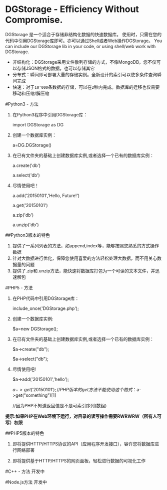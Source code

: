 # DGStorage - Efficiency Without Compromise.

DGStorage 是一个适合于存储非结构化数据的快速数据库。
使用时，只需在您的代码中引用DGStorage库即可。亦可以通过Shell或者Web操作DGStorage。
You can include our DGStorage lib in your code, or using shell/web work with DGStorage.
+ 非结构化：DGStorage采用文件散列存储的方式，不像MongoDB，您不仅可以存储JSON格式的数据，也可以存储其它
+ 分布式：瞬间即可部署大量的存储实例。全新设计的索引可以使多条件查询瞬间完成
+ 快速：对于<code>10'000</code>条数据的存储，可以在<code>2</code>秒内完成。数据库的迁移也仅需要移动和压缩/解压缩

#Python3 - 方法
1. 在Python3程序中引用DGStorage库：
    
    import DGStorage as DG
    
2. 创建一个数据库实例：
    
    a=DG.DGStorage()
    
3. 在已有文件夹的基础上创建数据库实例,或者选择一个已有的数据库实例：
    
    a.create('db')
    
    a.select('db')
    
4. 尽情使用吧！
    
    a.add('20150101','Hello, Future!')
    
    a.get('20150101')
    
    a.zip('db')
    
    a.unzip('db')
    
##Python3版本的特色
1. 提供了一系列列表的方法，如append,index等，能够按照您熟悉的方式操作数据
2. 针对大数据进行优化，保障您使用喜爱的方法轻松处理大数据，而不用关心数据量的问题
3. 提供了.zip和.unzip方法，能快速将数据库打包为一个可读的文本文件，并迅速解包

#PHP5 - 方法 
1. 在PHP代码中引用DGStorage库：
    
    include_once('DGStorage.php');
    
2. 创建一个数据库实例:
    
    $a=new DGStorage();
    
3. 在已有文件夹的基础上创建数据库实例,或者选择一个已有的数据库实例：
    
    $a->create("db");
    
    $a->select("db");
    
4. 尽情使用吧!
    
    $a->add('20150101','hello');
    
    $a->get('20150101'); //PHP版本的get方法不能使用这个格式：$a->get("something")[1]
    
    //因为PHP不知道返回值是不是可索引序列(数组)
    
**提示:如果PHP在Web环境下运行，对目录的读写操作需要RWRWRW（所有人可写）权限**

##PHP5版本的特色
1. 即将提供HTTP/HTTPS协议的API（应用程序开发接口），容许您将数据库进行网络部署

2. 即将提供基于HTTP/HTTPS的网页面板，轻松进行数据的可视化工作

#C++ - 方法
开发中

#Node.js方法
开发中
